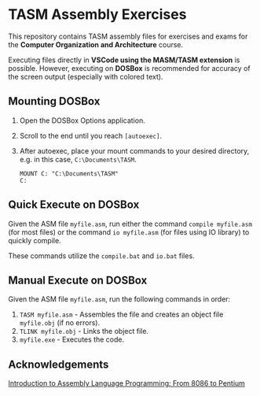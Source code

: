 # TASM Assembly Exercises

This repository contains TASM assembly files for exercises and exams for the **Computer Organization and Architecture** course.

Executing files directly in **VSCode using the MASM/TASM extension** is possible. However, executing on **DOSBox** is recommended for accuracy of the screen output (especially with colored text).

## Mounting DOSBox

1. Open the DOSBox Options application.
2. Scroll to the end until you reach `[autoexec]`.
3. After autoexec, place your mount commands to your desired directory, e.g. in this case, `C:\Documents\TASM`.
   
    ```
    MOUNT C: "C:\Documents\TASM"
    C:
    ```

## Quick Execute on DOSBox

Given the ASM file `myfile.asm`, run either the command `compile myfile.asm` (for most files) or the command `io myfile.asm` (for files using IO library) to quickly compile.

These commands utilize the `compile.bat` and `io.bat` files.

## Manual Execute on DOSBox

Given the ASM file `myfile.asm`, run the following commands in order:

1. `TASM myfile.asm` -  Assembles the file and creates an object file `myfile.obj` (if no errors).
2. `TLINK myfile.obj` - Links the object file.
3. `myfile.exe` - Executes the code.

## Acknowledgements

[Introduction to Assembly Language Programming: From 8086 to Pentium](https://people.scs.carleton.ca/~sivarama/asm_book.html)
